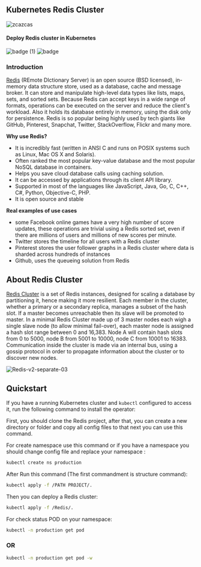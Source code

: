 ## Kubernetes Redis Cluster
![zcazcas](https://user-images.githubusercontent.com/62883434/210499256-ca76dccd-0cbe-485c-9f70-8ac3c48740e7.png)

#### Deploy Redis cluster in Kubernetes

![badge (1)](https://user-images.githubusercontent.com/62883434/210497719-5796c850-8f10-4b1b-ba00-8c0e7e54c70d.svg)
![badge](https://user-images.githubusercontent.com/62883434/210497678-51d73d7c-459e-4aa7-8659-93a45219590d.svg)

### Introduction
[Redis](https://redis.io) (REmote DIctionary Server) is an open source (BSD licensed), in-memory data structure store, used as a database, cache and message broker. It can store and manipulate high-level data types like lists, maps, sets, and sorted sets. Because Redis can accept keys in a wide range of formats, operations can be executed on the server and reduce the client's workload. Also it holds its database entirely in memory, using the disk only for persistence. Redis is so popular being highly used by tech giants like GitHub, Pinterest, Snapchat, Twitter, StackOverflow, Flickr and many more.

**Why use Redis?**
- It is incredibly fast (written in ANSI C and runs on POSIX systems such as Linux, Mac OS X and Solaris).
- Often ranked the most popular key-value database and the most popular NoSQL database in containers.
- Helps you save cloud database calls using caching solution.
- It can be accessed by applications through its client API library.
- Supported in most of the languages like JavaScript, Java, Go, C, C++, C#, Python, Objective-C, PHP.
- It is open source and stable

**Real examples of use cases**
- some Facebook online games have a very high number of score updates, these operations are trivial using a Redis sorted set, even if there are millions of users and millions of new scores per minute.
- Twitter stores the timeline for all users with a Redis cluster
- Pinterest stores the user follower graphs in a Redis cluster where data is sharded across hundreds of instances
- Github, uses the queueing solution from Redis
## About Redis Cluster
[Redis Cluster](https://redis.io/topics/cluster-tutorial) is a set of Redis instances, designed for scaling a database by partitioning it, hence making it more resilient. Each member in the cluster, whether a primary or a secondary replica, manages a subset of the hash slot. If a master becomes unreachable then its slave will be promoted to master. In a minimal Redis Cluster made up of 3 master nodes each wigh a single slave node (to allow minimal fail-over), each master node is assigned a hash slot range between 0 and 16,383. Node A will contain hash slots from 0 to 5000, node B from 5001 to 10000, node C from 10001 to 16383. Communication inside the cluster is made via an internal bus, using a gossip protocol in order to propagate information about the cluster or to discover new nodes. 

![Redis-v2-separate-03](https://user-images.githubusercontent.com/62883434/210498297-ac722efc-ab85-4ca9-91a3-99fff2272f08.jpg)

## Quickstart

If you have a running Kubernetes cluster and `kubectl` configured to access it, run the following command to install the operator:

First, you should clone the Redis project, after that, you can create a new directory or folder and copy all config files to that next you can use this command. 

For create namespace use this command or if you have a namespace you should change config file and replace your namespace : 

```bash
kubectl create ns production
```

After Run this command (The first commandment is structure command):

```bash
kubectl apply -f /PATH PROJECT/.
```

Then you can deploy a Redis cluster:

```bash
kubectl apply -f /Redis/.
```
For check status POD on your namespace:
```bash
kubectl -n production get pod 
```
### OR
```bash
kubectl -n production get pod -w
```
